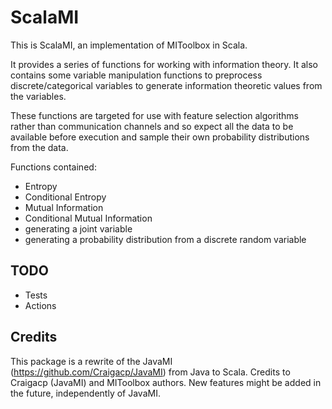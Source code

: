 # ScalaMI

This is ScalaMI, an implementation of MIToolbox in Scala.

It provides a series of functions for working with information theory. It also
contains some variable manipulation functions to preprocess discrete/categorical
variables to generate information theoretic values from the variables.

These functions are targeted for use with feature selection algorithms rather
than communication channels and so expect all the data to be available before
execution and sample their own probability distributions from the data.

Functions contained:

- Entropy
- Conditional Entropy
- Mutual Information
- Conditional Mutual Information
- generating a joint variable
- generating a probability distribution from a discrete random variable

## TODO

- Tests
- Actions

## Credits

This package is a rewrite of the JavaMI (https://github.com/Craigacp/JavaMI) from Java to Scala.
Credits to Craigacp (JavaMI) and MIToolbox authors.
New features might be added in the future, independently of JavaMI.
